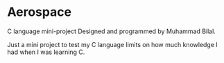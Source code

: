 # Aerospace
C language mini-project
Designed and programmed by Muhammad Bilal.


Just a mini project to test my C language limits on how much knowledge I had when I 
was learning C.
